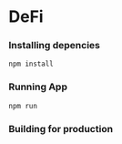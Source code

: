 # DeFi

### Installing depencies
```
npm install
```


### Running App
 ```
 npm run
 ```


 ### Building for production
 ```

 ```